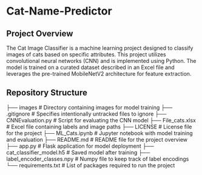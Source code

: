 # Cat-Name-Predictor

## Project Overview
The Cat Image Classifier is a machine learning project designed to classify images of cats based on specific attributes. This project utilizes convolutional neural networks (CNN) and is implemented using Python. The model is trained on a curated dataset described in an Excel file and leverages the pre-trained MobileNetV2 architecture for feature extraction.

## Repository Structure
├── images                     # Directory containing images for model training
├── .gitignore                 # Specifies intentionally untracked files to ignore
├── CNNEvaluation.py           # Script for evaluating the CNN model
├── File_cats.xlsx             # Excel file containing labels and image paths
├── LICENSE                    # License file for the project
├── ML_Cats.ipynb              # Jupyter notebook with model training and evaluation
├── README.md                  # README file for the project overview
├── app.py                     # Flask application for model deployment
├── cat_classifier_model.h5    # Saved model after training
├── label_encoder_classes.npy  # Numpy file to keep track of label encodings
└── requirements.txt           # List of packages required to run the project

